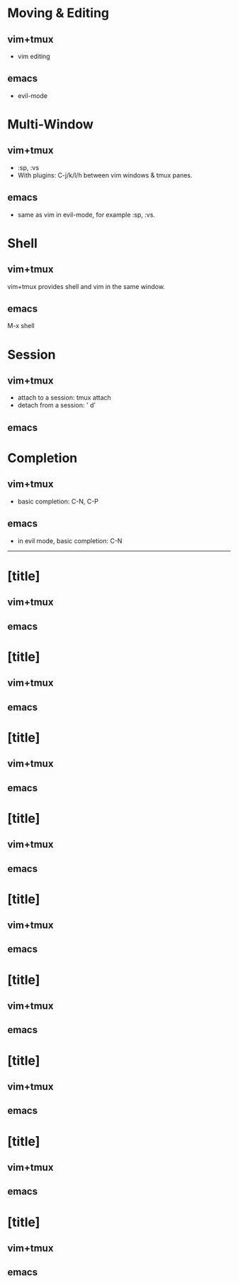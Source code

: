 # Moving & Editing
## vim+tmux
- vim editing
## emacs
- evil-mode

# Multi-Window
## vim+tmux
- :sp, :vs
- With plugins: C-j/k/l/h between vim windows & tmux panes.
## emacs
- same as vim in evil-mode, for example :sp, :vs.


# Shell
## vim+tmux
vim+tmux provides shell and vim in the same window.
## emacs
M-x shell


# Session
## vim+tmux
- attach to a session: tmux attach
- detach from a session: '<prefix> d'
## emacs


# Completion
## vim+tmux
- basic completion: C-N, C-P
## emacs
- in evil mode, basic completion: C-N

-----------------------------------------------------------

# [title]
## vim+tmux
## emacs

# [title]
## vim+tmux
## emacs

# [title]
## vim+tmux
## emacs

# [title]
## vim+tmux
## emacs

# [title]
## vim+tmux
## emacs

# [title]
## vim+tmux
## emacs

# [title]
## vim+tmux
## emacs

# [title]
## vim+tmux
## emacs

# [title]
## vim+tmux
## emacs
